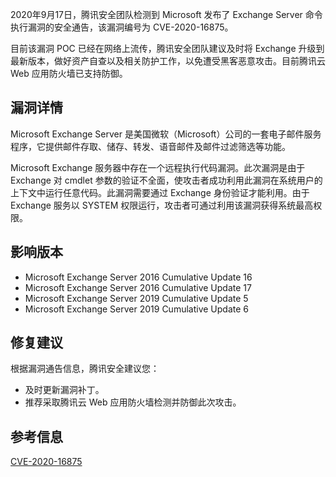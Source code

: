 2020年9月17日，腾讯安全团队检测到 Microsoft 发布了 Exchange Server 命令执行漏洞的安全通告，该漏洞编号为 CVE-2020-16875。

目前该漏洞 POC 已经在网络上流传，腾讯安全团队建议及时将 Exchange 升级到最新版本，做好资产自查以及相关防护工作，以免遭受黑客恶意攻击。目前腾讯云 Web 应用防火墙已支持防御。 

## 漏洞详情
Microsoft Exchange Server 是美国微软（Microsoft）公司的一套电子邮件服务程序，它提供邮件存取、储存、转发、语音邮件及邮件过滤筛选等功能。

Microsoft Exchange 服务器中存在一个远程执行代码漏洞。此次漏洞是由于 Exchange 对 cmdlet 参数的验证不全面，使攻击者成功利用此漏洞在系统用户的上下文中运行任意代码。此漏洞需要通过 Exchange 身份验证才能利用。由于 Exchange 服务以 SYSTEM 权限运行，攻击者可通过利用该漏洞获得系统最高权限。


## 影响版本
- Microsoft Exchange Server 2016 Cumulative Update 16
- Microsoft Exchange Server 2016 Cumulative Update 17
- Microsoft Exchange Server 2019 Cumulative Update 5
- Microsoft Exchange Server 2019 Cumulative Update 6

## 修复建议
根据漏洞通告信息，腾讯安全建议您：
- 及时更新漏洞补丁。
- 推荐采取腾讯云 Web 应用防火墙检测并防御此次攻击。

## 参考信息
[CVE-2020-16875](https://portal.msrc.microsoft.com/en-US/security-guidance/advisory/CVE-2020-16875) 


